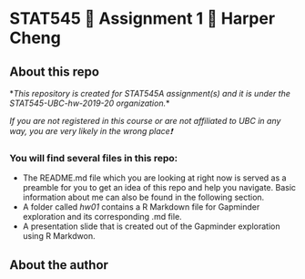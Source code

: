 # STAT545 :hear_no_evil: Assignment 1 :see_no_evil: Harper Cheng
## About this repo
\**This repository is created for STAT545A assignment(s) and it is under the STAT545-UBC-hw-2019-20 organization.*\*

*If you are not registered in this course or are not affiliated to UBC in any way, you are very likely in the wrong place:exclamation:*

### You will find several files in this repo:
- The README.md file which you are looking at right now is served as a preamble for you to get an idea of this repo and help you navigate. Basic information about me can also be found in the following section.
- A folder called *hw01* contains a R Markdown file for Gapminder exploration and its corresponding .md file.
- A presentation slide that is created out of the Gapminder exploration using R Markdwon.

## About the author
